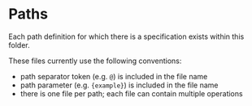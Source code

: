 Paths
=====

Each path definition for which there is a specification exists within this folder.

These files currently use the following conventions:

* path separator token (e.g. `@`) is included in the file name
* path parameter (e.g. `{example}`) is included in the file name
* there is one file per path; each file can contain multiple operations
